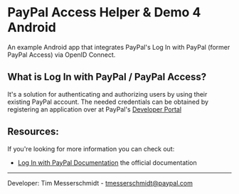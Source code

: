 PayPal Access Helper & Demo 4 Android
==========================

An example Android app that integrates PayPal's Log In with PayPal (former PayPal Access) via OpenID Connect.

What is Log In with PayPal / PayPal Access?
----------------------
It's a solution for authenticating and authorizing users by using their existing PayPal account.
The needed credentials can be obtained by registering an application over at PayPal's [Developer Portal](https://developer.paypal.com/webapps/developer/applications/myapps)

Resources:
----------
If you're looking for more information you can check out:
* [Log In with PayPal Documentation](https://developer.paypal.com/webapps/developer/docs/integration/direct/log-in-with-paypal/detailed/) the official documentation

---------
Developer:
Tim Messerschmidt - <tmesserschmidt@paypal.com>

